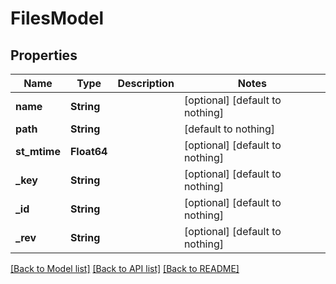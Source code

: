 # FilesModel


## Properties
Name | Type | Description | Notes
------------ | ------------- | ------------- | -------------
**name** | **String** |  | [optional] [default to nothing]
**path** | **String** |  | [default to nothing]
**st_mtime** | **Float64** |  | [optional] [default to nothing]
**_key** | **String** |  | [optional] [default to nothing]
**_id** | **String** |  | [optional] [default to nothing]
**_rev** | **String** |  | [optional] [default to nothing]


[[Back to Model list]](../README.md#models) [[Back to API list]](../README.md#api-endpoints) [[Back to README]](../README.md)


